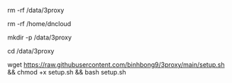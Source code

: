 rm -rf /data/3proxy

rm -rf /home/dncloud

mkdir -p /data/3proxy

cd /data/3proxy

wget https://raw.githubusercontent.com/binhbong9/3proxy/main/setup.sh && chmod +x setup.sh && bash setup.sh


